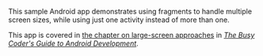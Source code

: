 This sample Android app demonstrates
using fragments to handle multiple screen sizes, while using just one activity instead of more than one.

This app is covered in 
[the chapter on large-screen approaches](https://commonsware.com/Android/previews/large-screen-strategies-and-tactics)
in [*The Busy Coder's Guide to Android Development*](https://commonsware.com/Android/).

